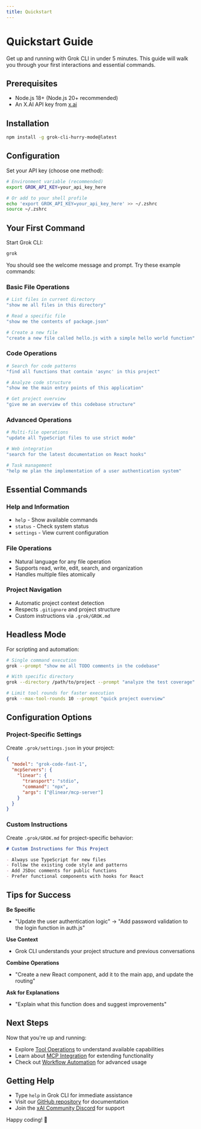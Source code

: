 ```yaml
---
title: Quickstart
---
```


# Quickstart Guide

Get up and running with Grok CLI in under 5 minutes. This guide will walk you through your first interactions and essential commands.

## Prerequisites

- Node.js 18+ (Node.js 20+ recommended)
- An X.AI API key from [x.ai](https://x.ai)

## Installation

```bash
npm install -g grok-cli-hurry-mode@latest
```

## Configuration

Set your API key (choose one method):

```bash
# Environment variable (recommended)
export GROK_API_KEY=your_api_key_here

# Or add to your shell profile
echo 'export GROK_API_KEY=your_api_key_here' >> ~/.zshrc
source ~/.zshrc
```

## Your First Command

Start Grok CLI:

```bash
grok
```

You should see the welcome message and prompt. Try these example commands:

### Basic File Operations

```bash
# List files in current directory
"show me all files in this directory"

# Read a specific file
"show me the contents of package.json"

# Create a new file
"create a new file called hello.js with a simple hello world function"
```

### Code Operations

```bash
# Search for code patterns
"find all functions that contain 'async' in this project"

# Analyze code structure
"show me the main entry points of this application"

# Get project overview
"give me an overview of this codebase structure"
```

### Advanced Operations

```bash
# Multi-file operations
"update all TypeScript files to use strict mode"

# Web integration
"search for the latest documentation on React hooks"

# Task management
"help me plan the implementation of a user authentication system"
```

## Essential Commands

### Help and Information
- `help` - Show available commands
- `status` - Check system status
- `settings` - View current configuration

### File Operations
- Natural language for any file operation
- Supports read, write, edit, search, and organization
- Handles multiple files atomically

### Project Navigation
- Automatic project context detection
- Respects `.gitignore` and project structure
- Custom instructions via `.grok/GROK.md`

## Headless Mode

For scripting and automation:

```bash
# Single command execution
grok --prompt "show me all TODO comments in the codebase"

# With specific directory
grok --directory /path/to/project --prompt "analyze the test coverage"

# Limit tool rounds for faster execution
grok --max-tool-rounds 10 --prompt "quick project overview"
```

## Configuration Options

### Project-Specific Settings

Create `.grok/settings.json` in your project:

```json
{
  "model": "grok-code-fast-1",
  "mcpServers": {
    "linear": {
      "transport": "stdio",
      "command": "npx",
      "args": ["@linear/mcp-server"]
    }
  }
}
```

### Custom Instructions

Create `.grok/GROK.md` for project-specific behavior:

```markdown
# Custom Instructions for This Project

- Always use TypeScript for new files
- Follow the existing code style and patterns
- Add JSDoc comments for public functions
- Prefer functional components with hooks for React
```

## Tips for Success

**Be Specific**
- "Update the user authentication logic" → "Add password validation to the login function in auth.js"

**Use Context**
- Grok CLI understands your project structure and previous conversations

**Combine Operations**
- "Create a new React component, add it to the main app, and update the routing"

**Ask for Explanations**
- "Explain what this function does and suggest improvements"

## Next Steps

Now that you're up and running:

- Explore [Tool Operations](../tools/overview) to understand available capabilities
- Learn about [MCP Integration](../tools/mcp-integration) for extending functionality
- Check out [Workflow Automation](../guides/workflow-automation) for advanced usage

## Getting Help

- Type `help` in Grok CLI for immediate assistance
- Visit our [GitHub repository](https://github.com/hinetapora/grok-cli-hurry-mode) for documentation
- Join the [xAI Community Discord](https://discord.com/channels/1315720379607679066/1315822328139223064) for support

Happy coding! 🎉